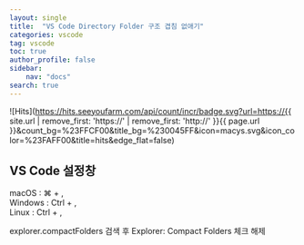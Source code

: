 ```yaml
---
layout: single
title:  "VS Code Directory Folder 구조 겹침 없애기"
categories: vscode
tag: vscode
toc: true
author_profile: false
sidebar:
    nav: "docs"
search: true
---
```


![Hits](https://hits.seeyoufarm.com/api/count/incr/badge.svg?url=https://{{ site.url | remove_first: 'https://' | remove_first: 'http://' }}{{ page.url }}&count_bg=%23FFCF00&title_bg=%230045FF&icon=macys.svg&icon_color=%23FAFF00&title=hits&edge_flat=false)

## VS Code 설정창  
macOS : ⌘ + ,  
Windows : Ctrl + ,  
Linux : Ctrl + ,  
  
explorer.compactFolders 검색 후 Explorer: Compact Folders 체크 해제  